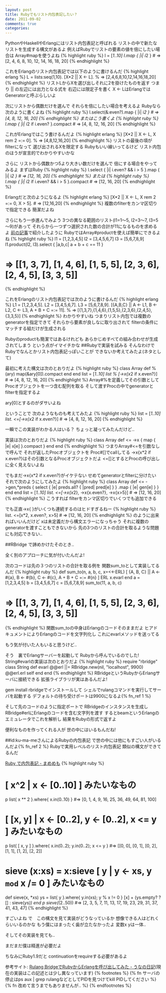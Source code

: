 ```yaml
---
layout: post
title: Rubyでもリスト内包表記したい？
date: 2011-09-02
comments: true
categories:
---
```



PythonやHaskellやErlangにはリスト内包表記と呼ばれる
リストの中で新たなリストを生成する構文があるよ
例えばRubyでリストの要素の値を倍にしたい場合は
Array#mapを使うよね
{% highlight ruby %}
 l = [*1..10]
 l.map { |i| i*2 } # => [2, 4, 6, 8, 10, 12, 14, 16, 18, 20]
{% endhighlight %}

これをErlangのリスト内包表記では以下のように書けるんだ
{% highlight erlang %}
 L = lists:seq(1,10).
 [X*2 || X <- L].  % => [2,4,6,8,10,12,14,16,18,20]
{% endhighlight %}
リストLからXを選び出しそれに2を掛けたものを返す
つまり || の左辺には出力となる式を
右辺には限定子を書く
X <- LはErlangではGeneratorと呼ぶらしいよ

次にリストから偶数だけを選んで
それらを倍にしたい場合を考えるよ
Rubyなら次のように書くよね
{% highlight ruby %}
 l.select(&:even?).map { |i| i*2 } # => [4, 8, 12, 16, 20]
{% endhighlight %}
またはこう書くよ
{% highlight ruby %}
 l.map { |i| i*2 if i.even? }.compact # => [4, 8, 12, 16, 20]
{% endhighlight %}

これがErlangではこう書けるんだよ
{% highlight erlang %}
 [X*2 || X <- L, X rem 2 =:= 0].  % => [4,8,12,16,20]
{% endhighlight %}
リストの最後の項がfilterになって
選び出されるXを限定する
Rubyもいい線いってるけど
リスト内包のほうが宣言的でわかりやすいかな

さらに
リストから偶数かつ5より大きい数だけを選んで
倍にする場合をやってみるよ
まずはRuby
{% highlight ruby %}
 l.select { |i| i.even? && i > 5 }.map { |i| i*2 } # => [12, 16, 20]
{% endhighlight %}
または
{% highlight ruby %}
 l.map { |i| i*2 if i.even? && i > 5 }.compact # => [12, 16, 20]
{% endhighlight %}

Erlangだと次のようになるよ
{% highlight erlang %}
 [X*2 || X <- L, X rem 2 =:= 0, X > 5]. # => [12,16,20]
{% endhighlight %}
複数のfilterをカンマ区切りで指定できる
簡潔だよね

さらにもう一歩進んでみよう
3つの異なる範囲のリスト(l1=1～5, l2=3～7, l3=5～9)があって
それらから一つずつ選択された数の合計が11になるものを求めるよ
[前の記事](/2011/08/31/notitle/)で紹介したように
RubyではArray#productを使えば簡単にできるよね
{% highlight ruby %}
l1 = [1,2,3,4,5]
l2 = [3,4,5,6,7]
l3 = [5,6,7,8,9]
l1.product(l2, l3).select { |a,b,c| a + b + c == 11  }
# => [[1, 3, 7], [1, 4, 6], [1, 5, 5], [2, 3, 6], [2, 4, 5], [3, 3, 5]]
{% endhighlight %}

これをErlangのリスト内包表記では次のように書けるんだ
{% highlight erlang %}
 L1 = [1,2,3,4,5].
 L2 = [3,4,5,6,7].
 L3 = [5,6,7,8,9].
 [{A,B,C} || A <- L1, B <- L2, C <- L3, A + B + C =:= 11].
 % => [{1,3,7},{1,4,6},{1,5,5},{2,3,6},{2,4,5},{3,3,5}]
{% endhighlight %}
わかりやすいね
つまりリスト内包では複数のgeneratorを指定できて
それらから要素が良しなに取り出されて
filterの条件にマッチする組だけが生成される

Rubyのproductも簡潔ではあるけれども
あらかじめすべての組み合わせが生成されてしまう
という点がイマイチかな
##Rubyで実装を試みる
そんなわけで
Rubyでなんとかリスト内包表記っぽいことが
できないか考えてみたよ(ネタとして)

最初に考えた構文は次のとおりだよ
{% highlight ruby %}
class Array
  def %(ary)
    map(&ary[0]).compact
  end
end
list = [*1..10]
list % [->x{x*2 if x.even?}] # => [4, 8, 12, 16, 20]
{% endhighlight %}
Array#%を定義してその引数として
Procオブジェクトを一つ含む配列を取る
そして渡すProcの中でgeneratorとfilterを指定するよ

ary[0]とするのがダサいよね

ということで
次のようなものも考えてみたよ
{% highlight ruby %}
list = [*1..10]
list. <=[->x{x*2 if x.even?}] # => [4, 8, 12, 16, 20]
{% endhighlight %}

一瞬でこの実装がわかる人はいる？
ちょっと凝ってみたんだけど..

実装は次のとおりだよ
{% highlight ruby %}
class Array
  def <=
    ->x { map { |e| x[e] }.compact }
  end
end
{% endhighlight %}
つまりArray#<=を引数なしで呼んで
それが返したProcオブジェクトを
Proc#[]でcallしてる
->x{x*2 if x.even?}はその引数となるProcオブジェクトだよ
<=[]とするとProcの呼び出しに全く見えないよね

でもまだ->x{x*2 if x.even?}がイケテない
せめてgeneratorとfilterに分けたい
それで次のようにしてみたよ
{% highlight ruby %}
class Array
  def <=
    ->gen,*preds {
      select { |e| preds.all? { |pred| pred[e] } }
      .map { |e| gen[e] }
    }
  end
end
list = [*1..10]
list. <=[->x{x*2}, ->x{x.even?}, ->x{x>5}] # => [12, 16, 20]
{% endhighlight %}
こうすれば
filterをカンマ区切りでいくつでも追加できる

でも正直->x{ }がいくつも連続するのはヒドすぎるねー
{% highlight ruby %}
list. <=[x*2, x.even?, x>5] # => [12, 16, 20]
{% endhighlight %}
のように出来ればいいんだけど
xは未定義だから構文エラーになっちゃう
それに複数のgeneratorを渡すこともできないから
先の3つのリストの合計を取るような問題にも対応できない..

##RBridge
で諦めかけたそのとき..

全く別のアプローチに気が付いたんだよ!

次のコードは先の３つのリストの合計を取る例を
関数sum_toとして実装してるんだ
{% highlight ruby %}
def sum_to(n, a, b, c, x=<<-ERL)
  [ {A, B, C} ||
      A <- #{a},
      B <- #{b},
      C <- #{c},
      A + B + C =:= #{n}
  ]
  ERL
  x.evarl
end
a = [1,2,3,4,5]
b = [3,4,5,6,7]
c = [5,6,7,8,9]
sum_to(11, a, b, c)
# => [[1, 3, 7], [1, 4, 6], [1, 5, 5], [2, 3, 6], [2, 4, 5], [3, 3, 5]]
{% endhighlight %}
関数sum_toの中身はErlangのコードそのままだよ
ヒアドキュメントによりErlangのコードを文字列化し
これにevarlメソッドを送ってる

もう気が付いた人もいると思うけど..

そう　裏でErlangサーバーを起動して
Rubyから呼んでいるのでした!
String#evarlの実装は次のとおりだよ
{% highlight ruby %}
require "rbridge"
class String
  def evarl
    @@erl ||= RBridge.new(nil, "localhost", 9900)
    @@erl.erl self
  end
end
{% endhighlight %}
RBridgeというRubyからErlangサーバに接続できる
拡張ライブラリが実はあるんだよ!

gem install rbridgeでインストールして
シェルでrulangコマンドを実行してサーバを起動する
デフォルトの待ち受けポートは9900になるよ{% fn_ref 1 %}

そして先のコードのように指定ポートで
RBridgeのインスタンスを生成し
RBridge#erlにErlangのコードを含む文字列を渡す
するとbeamというErlangのエミュレータでこれを解析し
結果をRubyの形式で返すよ

便利なものを作ってくれる人が
世の中にはいるもんだね!

##id:ku-ma-meさんによるRubyの内包表記
で世の中には他にもすごい人がいるんだよ{% fn_ref 2 %}
Rubyで実用レベルのリスト内包表記
類似の構文ができてるんだ

[Ruby で内包表記 - まめめも](http://d.hatena.ne.jp/ku-ma-me/20070623/p2)
{% highlight ruby %}
# [ x^2 | x <- [0..10] ] みたいなもの
p list{ x ** 2 }.where{ x.in(0..10) }
  #=> [0, 1, 4, 9, 16, 25, 36, 49, 64, 81, 100]
# [ [x, y] | x <- [0..2], y <- [0..2], x <= y ] みたいなもの
p list{ [ x, y ] }.where{ x.in(0..2); y.in(0..2); x <= y }
  #=> [[0, 0], [0, 1], [0, 2], [1, 1], [1, 2], [2, 2]]
# sieve (x:xs) = x:sieve [ y | y <- xs, y `mod` x /= 0 ] みたいなもの
def sieve(x, *xs)
	ys = list{ y }.where{ y.in(xs); y % x != 0 }
	[x] + (ys.empty? ? [] : sieve(*ys))
end
p sieve(*(2..50))
  #=> [2, 3, 5, 7, 11, 13, 17, 19, 23, 29, 31, 37, 41, 43, 47]
{% endhighlight %}

すごいよね
で　この構文を見て実装がどうなっているか
想像できる人はどれくらいいるのかな
もう僕にはまったく歯が立たなかったよ
変数x yは一体..

そしてその実装を見ても..

まだまだ僕は精進が必要だよ

ちなみにRuby1.9だと
continuationをrequireする必要があるよ

参考サイト:
[Rulang BridgeでRubyからErlangを呼び出してみた - うなの日記](http://d.hatena.ne.jp/unageanu/20071120/1195562775)(現在の実装はこの記述とは少し異なっています)
{% footnotes %}
   {% fn サーバの停止はps aux | grep rulangなどとしてPIDを見つけてkill PIDしてください %}
   {% fn 改めて言うまでもありませんが.. %}
{% endfootnotes %}
